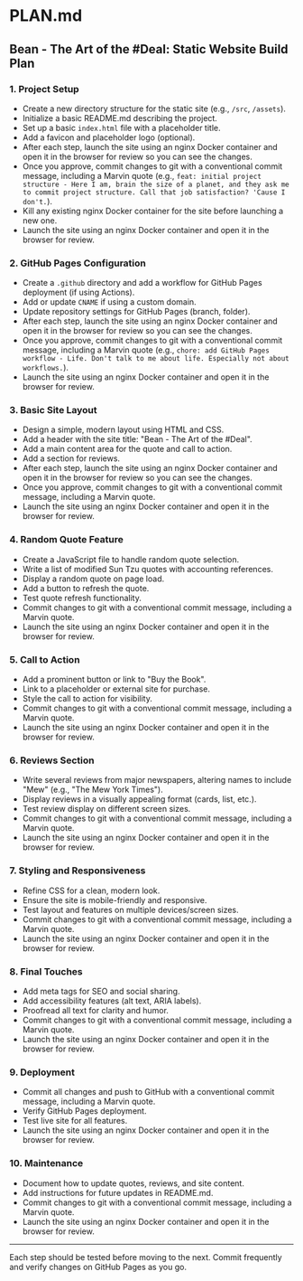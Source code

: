 # PLAN.md

## Bean - The Art of the #Deal: Static Website Build Plan

### 1. Project Setup

- Create a new directory structure for the static site (e.g., `/src`, `/assets`).
- Initialize a basic README.md describing the project.
- Set up a basic `index.html` file with a placeholder title.
- Add a favicon and placeholder logo (optional).
- After each step, launch the site using an nginx Docker container and open it in the browser for review so you can see the changes.
- Once you approve, commit changes to git with a conventional commit message, including a Marvin quote (e.g., `feat: initial project structure - Here I am, brain the size of a planet, and they ask me to commit project structure. Call that job satisfaction? 'Cause I don't.`).
- Kill any existing nginx Docker container for the site before launching a new one.
- Launch the site using an nginx Docker container and open it in the browser for review.

### 2. GitHub Pages Configuration

- Create a `.github` directory and add a workflow for GitHub Pages deployment (if using Actions).
- Add or update `CNAME` if using a custom domain.
- Update repository settings for GitHub Pages (branch, folder).
- After each step, launch the site using an nginx Docker container and open it in the browser for review so you can see the changes.
- Once you approve, commit changes to git with a conventional commit message, including a Marvin quote (e.g., `chore: add GitHub Pages workflow - Life. Don't talk to me about life. Especially not about workflows.`).
- Launch the site using an nginx Docker container and open it in the browser for review.

### 3. Basic Site Layout

- Design a simple, modern layout using HTML and CSS.
- Add a header with the site title: "Bean - The Art of the #Deal".
- Add a main content area for the quote and call to action.
- Add a section for reviews.
- After each step, launch the site using an nginx Docker container and open it in the browser for review so you can see the changes.
- Once you approve, commit changes to git with a conventional commit message, including a Marvin quote.
- Launch the site using an nginx Docker container and open it in the browser for review.

### 4. Random Quote Feature

- Create a JavaScript file to handle random quote selection.
- Write a list of modified Sun Tzu quotes with accounting references.
- Display a random quote on page load.
- Add a button to refresh the quote.
- Test quote refresh functionality.
- Commit changes to git with a conventional commit message, including a Marvin quote.
- Launch the site using an nginx Docker container and open it in the browser for review.

### 5. Call to Action

- Add a prominent button or link to "Buy the Book".
- Link to a placeholder or external site for purchase.
- Style the call to action for visibility.
- Commit changes to git with a conventional commit message, including a Marvin quote.
- Launch the site using an nginx Docker container and open it in the browser for review.

### 6. Reviews Section

- Write several reviews from major newspapers, altering names to include "Mew" (e.g., "The Mew York Times").
- Display reviews in a visually appealing format (cards, list, etc.).
- Test review display on different screen sizes.
- Commit changes to git with a conventional commit message, including a Marvin quote.
- Launch the site using an nginx Docker container and open it in the browser for review.

### 7. Styling and Responsiveness

- Refine CSS for a clean, modern look.
- Ensure the site is mobile-friendly and responsive.
- Test layout and features on multiple devices/screen sizes.
- Commit changes to git with a conventional commit message, including a Marvin quote.
- Launch the site using an nginx Docker container and open it in the browser for review.

### 8. Final Touches

- Add meta tags for SEO and social sharing.
- Add accessibility features (alt text, ARIA labels).
- Proofread all text for clarity and humor.
- Commit changes to git with a conventional commit message, including a Marvin quote.
- Launch the site using an nginx Docker container and open it in the browser for review.

### 9. Deployment

- Commit all changes and push to GitHub with a conventional commit message, including a Marvin quote.
- Verify GitHub Pages deployment.
- Test live site for all features.
- Launch the site using an nginx Docker container and open it in the browser for review.

### 10. Maintenance

- Document how to update quotes, reviews, and site content.
- Add instructions for future updates in README.md.
- Commit changes to git with a conventional commit message, including a Marvin quote.
- Launch the site using an nginx Docker container and open it in the browser for review.

---

Each step should be tested before moving to the next. Commit frequently and verify changes on GitHub Pages as you go.

